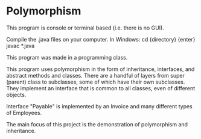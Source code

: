 # Polymorphism

This program is console or terminal based (i.e. there is no GUI).

Compile the .java files on your computer. In Windows: cd {directory} {enter} javac *.java

This program was made in a programming class.

This program uses polymorphism in the form of inheritance, interfaces, and abstract methods and classes.
There are a handful of layers from super (parent) class to subclasses, some of which have their own subclasses.
They implement an interface that is common to all classes, even of different objects.

Interface "Payable" is implemented by an Invoice and many different types of Employees.

The main focus of this project is the demonstration of polymorphism and inheritance. 

